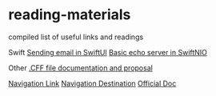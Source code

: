 # reading-materials
compiled list of useful links and readings

Swift
  [Sending email in SwiftUI](https://softwareanders.com/swiftui-email-a-complete-guide/)
  [Basic echo server in SwiftNIO](https://github.com/mattpaletta/swift-nio-echo-server/blob/master/Sources/basic-client/Basic-Client.swift)

Other
  [.CFF file documentation and proposal](https://ieeexplore.ieee.org/document/6246644/versions#versions)
  
[Navigation Link](https://www.hackingwithswift.com/quick-start/swiftui/displaying-a-detail-screen-with-navigationlink)
		[Navigation Destination](https://www.hackingwithswift.com/books/ios-swiftui/handling-navigation-the-smart-way-with-navigationdestination)
		[Official Doc](https://developer.apple.com/documentation/swiftui/view/navigationdestination(for:destination:)) 
